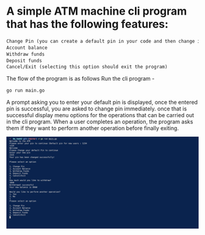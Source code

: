 # A simple ATM machine cli program that has the following features:

```markdown
Change Pin (you can create a default pin in your code and then change it in the function)
Account balance
Withdraw funds
Deposit funds
Cancel/Exit (selecting this option should exit the program)
```


The flow of the program is as follows
Run the cli program - 
```markdown
go run main.go
``` 


A prompt asking you to enter your default pin is displayed,
once the entered pin is successful, 
you are asked to change pin immediately.
once that is successful
display menu options for the operations that can be carried out in the cli program.
When a user completes an operation, the program asks them if they want to perform another operation before finally exiting.

![](atm_cli_sample_image.png)
